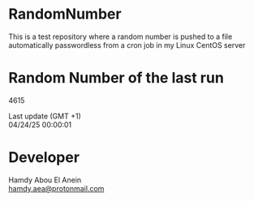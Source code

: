 # RandomNumber    
This is a test repository where a random number is pushed to a file automatically passwordless from a cron job in my Linux CentOS server    
# Random Number of the last run   
4615
      
Last update (GMT +1)    
04/24/25 00:00:01
# Developer    
Hamdy Abou El Anein   
hamdy.aea@protonmail.com

